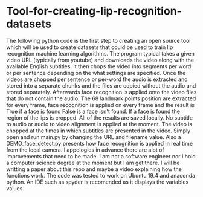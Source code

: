 # Tool-for-creating-lip-recognition-datasets
The following python code is the first step to creating an open source tool which will be used to create datasets that could be used to train lip recognition machine learning algorithms. The program typical takes a given video URL (typically from youtube) and downloads the video along with the available English subtitles. It then chops the video into segments per word or per sentence depending on the what settings are specified. Once the videos are chopped per sentence or per-word the audio is extracted and stored into a separate chunks and the files are copied without the audio and stored separately. Afterwards face recognition is applied onto the video files that do not contain the audio. The 68 landmark points position are extracted for every frame, face recognition is applied on every frame and the result is True if a face is found False is a face isn't found. If a face is found the region of the lips is cropped. All of the results are saved locally. No subtitle to audio or audio to video alignment is applied at the moment. The video is chopped at the times in which subtitles are presented in the video. Simply open and run main.py by changing the URL and filename value. Also a DEMO_face_detect.py presents how face recognition is applied in real time from the local camera. I appologies in advance there are alot of improvements that need to be made. I am not a software engineer nor I hold a computer science degree at the moment but I am get there. I will be writting a paper about this repo and maybe a video explaining how the functions work. The code was tested to work on Ubuntu 19.4 and anaconda python. An IDE such as spyder is recomended as it displays the variables values.
